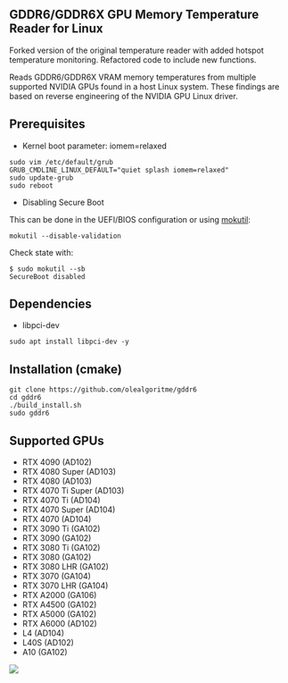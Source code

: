 ## GDDR6/GDDR6X GPU Memory Temperature Reader for Linux

Forked version of the original temperature reader with added hotspot temperature monitoring. Refactored code
to include new functions.

Reads GDDR6/GDDR6X VRAM memory temperatures from multiple supported NVIDIA GPUs found in a host Linux system.
These findings are based on reverse engineering of the NVIDIA GPU Linux driver.


## Prerequisites

- Kernel boot parameter: iomem=relaxed
```
sudo vim /etc/default/grub
GRUB_CMDLINE_LINUX_DEFAULT="quiet splash iomem=relaxed"
sudo update-grub
sudo reboot
```

- Disabling Secure Boot
  
This can be done in the UEFI/BIOS configuration or using [mokutil](https://wiki.debian.org/SecureBoot#Disabling.2Fre-enabling_Secure_Boot):

```
mokutil --disable-validation
```

Check state with:
```
$ sudo mokutil --sb
SecureBoot disabled
```

## Dependencies
- libpci-dev 
```
sudo apt install libpci-dev -y
```

## Installation (cmake)
```
git clone https://github.com/olealgoritme/gddr6
cd gddr6
./build_install.sh
sudo gddr6
```

## Supported GPUs
- RTX 4090 (AD102)
- RTX 4080 Super (AD103)
- RTX 4080 (AD103)
- RTX 4070 Ti Super (AD103)
- RTX 4070 Ti (AD104)
- RTX 4070 Super (AD104)
- RTX 4070 (AD104)
- RTX 3090 Ti (GA102)
- RTX 3090 (GA102)
- RTX 3080 Ti (GA102)
- RTX 3080 (GA102)
- RTX 3080 LHR (GA102)
- RTX 3070 (GA104)
- RTX 3070 LHR (GA104)
- RTX A2000 (GA106)
- RTX A4500 (GA102)
- RTX A5000 (GA102)
- RTX A6000 (AD102)
- L4 (AD104)
- L40S (AD102)
- A10 (GA102)

![](https://github.com/olealgoritme/gddr6/blob/master/gddr6_use.gif)
